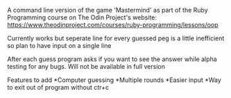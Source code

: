 A command line version of the game 'Mastermind' as part of the Ruby Programming course on The Odin Project's website: https://www.theodinproject.com/courses/ruby-programming/lessons/oop

Currently works but seperate line for every guessed peg is a little inefficient so plan to have input on a single line

After each guess program asks if you want to see the answer while alpha testing for any bugs. Will not be available in full version


Features to add
*Computer guessing
*Multiple rounds
*Easier input
*Way to exit out of program without ctr+c